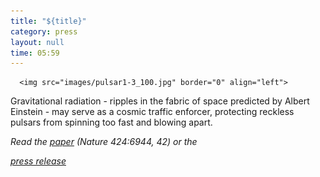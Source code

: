 ```yaml
---
title: "${title}"
category: press
layout: null
time: 05:59
---
```

<!-- converted from blosxom format post by dkg 22.1.2022 -->
<!-- created by convert.pl on Tue Jan 31 01:06:56 EST 2012 -->
<!-- converted from ../2003/07/gravitational-waves-may-set-speed.html -->
<!-- Post timestamp Friday, July 04, 2003 1:59 PM -->
<!-- touch -t 200307041359 -->
<!-- Labels: 2003, papers, press, pulsars -->
      <img src="images/pulsar1-3_100.jpg" border="0" align="left">
Gravitational radiation - ripples in the fabric of space predicted by
Albert Einstein - may serve as a cosmic traffic enforcer, protecting
reckless pulsars from spinning too fast and blowing apart.<p>
<em>Read the 
<a href="http://arXiv.org/abs/astro-ph/0307029">paper</a> (Nature 424:6944, 42) or the 
<!-- updated url; original http://web.mit.edu/newsoffice/nr/2003/pulsars.html -->
<a href="http://newsoffice.mit.edu/2003/einsteins-gravitational-waves-may-set-speed-limit-pulsar-spin">press release</a>
</em>

